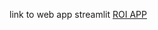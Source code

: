 link to web app streamlit [ROI APP]([http://www.example.com](https://roiappapp-7axrmk956qkmfjgw8gzwwl.streamlit.app/)https://roiappapp-7axrmk956qkmfjgw8gzwwl.streamlit.app/)

